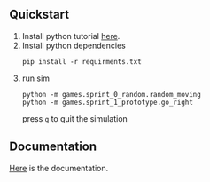 ## Quickstart
1. Install python tutorial [here](https://kinsta.com/knowledgebase/install-python/).
2. Install python dependencies
    ```commandline
    pip install -r requirments.txt
    ```
3. run sim
   ```commandline
   python -m games.sprint_0_random.random_moving
   python -m games.sprint_1_prototype.go_right
   ```
   press `q` to quit the simulation

## Documentation
[Here](https://www.notion.so/Evolution-Simulation-e12f50a180fe490a842e340b1ee03c76?pvs=4) is the documentation.